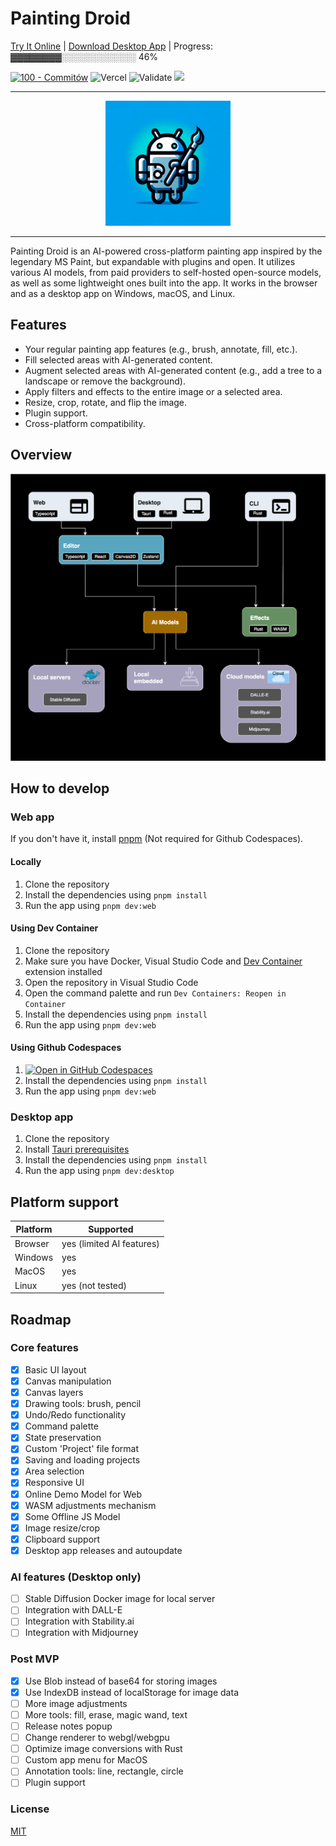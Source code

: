 # Painting Droid

[Try It Online](https://painting-droid-web.vercel.app/) | [Download Desktop App](https://github.com/mateuszmigas/painting-droid/releases) | Progress: ▓▓▓▓▓▓▓▓░░░░░░░░░░░░ <span>46</span>%

[![100 - Commitów](https://img.shields.io/badge/100-Commitów-2ea44f)](https://100commitow.pl/) ![Vercel](https://vercelbadge.vercel.app/api/mateuszmigas/painting-droid) ![Validate](https://github.com/mateuszmigas/painting-droid/actions/workflows/validate.yml/badge.svg)
![](https://img.shields.io/badge/Lighthouse-100/83/100/100-blue)

---

<div align="center">

  <img src="assets/logo_big.webp" width="200" height="200">

</div>

---

Painting Droid is an AI-powered cross-platform painting app inspired by the legendary MS Paint, but expandable with plugins and open. It utilizes various AI models, from paid providers to self-hosted open-source models, as well as some lightweight ones built into the app. It works in the browser and as a desktop app on Windows, macOS, and Linux.

## Features

- Your regular painting app features (e.g., brush, annotate, fill, etc.).
- Fill selected areas with AI-generated content.
- Augment selected areas with AI-generated content (e.g., add a tree to a landscape or remove the background).
- Apply filters and effects to the entire image or a selected area.
- Resize, crop, rotate, and flip the image.
- Plugin support.
- Cross-platform compatibility.

## Overview

![Architecture](assets/arch.svg)

## How to develop

### Web app

If you don't have it, install [pnpm](https://pnpm.io/installation) (Not required for Github Codespaces).

#### Locally

1. Clone the repository
2. Install the dependencies using `pnpm install`
3. Run the app using `pnpm dev:web`

#### Using Dev Container

1. Clone the repository
2. Make sure you have Docker, Visual Studio Code and [Dev Container](https://marketplace.visualstudio.com/items?itemName=ms-vscode-remote.remote-containers) extension installed
3. Open the repository in Visual Studio Code
4. Open the command palette and run `Dev Containers: Reopen in Container`
5. Install the dependencies using `pnpm install`
6. Run the app using `pnpm dev:web`

#### Using Github Codespaces

1. [![Open in GitHub Codespaces](https://github.com/codespaces/badge.svg)](https://codespaces.new/mateuszmigas/painting-droid)
2. Install the dependencies using `pnpm install`
3. Run the app using `pnpm dev:web`

### Desktop app

1. Clone the repository
2. Install [Tauri prerequisites](https://tauri.app/v1/guides/getting-started/prerequisites/)
3. Install the dependencies using `pnpm install`
4. Run the app using `pnpm dev:desktop`

## Platform support

| Platform | Supported                 |
| -------- | ------------------------- |
| Browser  | yes (limited AI features) |
| Windows  | yes                       |
| MacOS    | yes                       |
| Linux    | yes (not tested)          |

## Roadmap

### Core features

- [x] Basic UI layout
- [x] Canvas manipulation
- [x] Canvas layers
- [x] Drawing tools: brush, pencil
- [x] Undo/Redo functionality
- [x] Command palette
- [x] State preservation
- [x] Custom 'Project' file format
- [x] Saving and loading projects
- [x] Area selection
- [x] Responsive UI
- [x] Online Demo Model for Web
- [x] WASM adjustments mechanism
- [x] Some Offline JS Model
- [x] Image resize/crop
- [x] Clipboard support
- [x] Desktop app releases and autoupdate

### AI features (Desktop only)

- [ ] Stable Diffusion Docker image for local server
- [ ] Integration with DALL-E
- [ ] Integration with Stability.ai
- [ ] Integration with Midjourney

### Post MVP

- [x] Use Blob instead of base64 for storing images
- [x] Use IndexDB instead of localStorage for image data
- [ ] More image adjustments
- [ ] More tools: fill, erase, magic wand, text
- [ ] Release notes popup
- [ ] Change renderer to webgl/webgpu
- [ ] Optimize image conversions with Rust
- [ ] Custom app menu for MacOS
- [ ] Annotation tools: line, rectangle, circle
- [ ] Plugin support

### License

[MIT](https://choosealicense.com/licenses/mit/)
